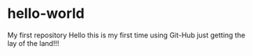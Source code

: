 # hello-world
My first repository
Hello this is my first time using Git-Hub just getting the lay of the land!!!
